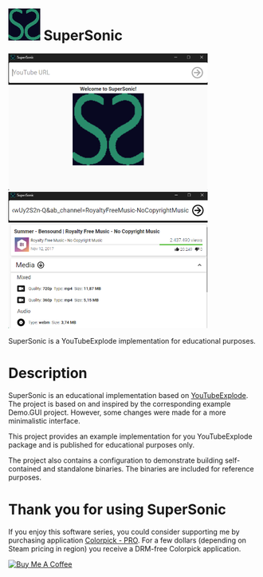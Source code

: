 # <img src="https://raw.githubusercontent.com/jetspiking/SuperSonic/main/Images/Icon.png" width="64" height="64"> SuperSonic
<img src="https://raw.githubusercontent.com/jetspiking/SuperSonic/main/Images/Start.png" width="400">
<img src="https://raw.githubusercontent.com/jetspiking/SuperSonic/main/Images/Showcase.png" width="400">

SuperSonic is a YouTubeExplode implementation for educational purposes.

# Description
SuperSonic is an educational implementation based on [YouTubeExplode](https://github.com/Tyrrrz/YoutubeExplode). The project is based on and inspired by the corresponding example Demo.GUI project. However, some changes were made for a more minimalistic interface.

This project provides an example implementation for you YouTubeExplode package and is published for educational purposes only.

The project also contains a configuration to demonstrate building self-contained and standalone binaries. The binaries are included for reference purposes.

# Thank you for using SuperSonic
If you enjoy this software series, you could consider supporting me by purchasing application [Colorpick - PRO](https://store.steampowered.com/app/1388790/Colorpick__PRO). For a few dollars (depending on Steam pricing in region) you receive a DRM-free Colorpick application.

<a href="https://www.buymeacoffee.com/DustinHendriks" target="_blank"><img src="https://cdn.buymeacoffee.com/buttons/default-orange.png" alt="Buy Me A Coffee" height="41" width="174"></a>
